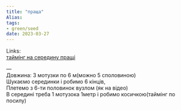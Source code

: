 ```yaml
---
title: "праща"
Alias: 
tags:
- green/seed
date: 2023-03-27  
---
```

Links:  
[таймінг на середину пращі](https://youtu.be/6mfJuX4rTpQ?t=1860) 

—  
Довжина: 3 мотузки по 6 м(можно 5 споловиною)  
Шукаємо серединки і робимо 6 кінців,  
Плетемо з 6-ти половинок вузлом (як на відео)  
В середині треба 1 мотузока 1метр і робимо косичкою(таймінг по посилу)